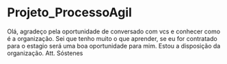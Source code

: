 # Projeto_ProcessoAgil

Olá, agradeço pela oportunidade de conversado com vcs e conhecer como é a organização.
Sei que tenho muito o que aprender, se eu for contratado para o estagio será uma boa oportunidade para mim.
Estou a disposição da organização. 
Att. Sóstenes 
